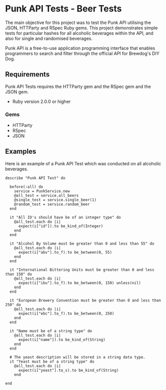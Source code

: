 # Punk API Tests - Beer Tests
The main objective for this project was to test the Punk API utilising the JSON, HTTParty and RSpec Ruby gems. This project demonstrates simple tests for particular hashes for all alcoholic beverages within the API, and also for single and randomised beverages.

Punk API is a free-to-use application programming interface that enables programmers to search and filter through the official API for Brewdog's DIY Dog.

## Requirements
Punk API Tests requires the HTTParty gem and the RSpec gem and the JSON gem.

* Ruby version 2.0.0 or higher

### Gems
* HTTParty
* RSpec
* JSON

## Examples
Here is an example of a Punk API Test which was conducted on all alcoholic beverages.

	describe "Punk API Test" do

	  before(:all) do
	    service = PunkService.new
	    @all_test = service.all_beers
	    @single_test = service.single_beer(1)
	    @random_test = service.random_beer
	  end

	  it "All ID's should have be of an integer type" do
	    @all_test.each do |i|
	      expect(i["id"]).to be_kind_of(Integer)
	    end
	  end

	  it "Alcohol By Volume must be greater than 0 and less than 55" do
	    @all_test.each do |i|
	      expect(i["abv"].to_f).to be_between(0, 55)
	    end
	  end

	  it "International Bittering Units must be greater than 0 and less than 150" do
	    @all_test.each do |i|
	      expect(i["ibu"].to_f).to be_between(0, 150) unless(nil)
	    end
	  end

	  it "European Brewery Convention must be greater than 0 and less than 250" do
	    @all_test.each do |i|
	      expect(i["ebc"].to_f).to be_between(0, 250)
	    end
	  end

	  it "Name must be of a string type" do
	    @all_test.each do |i|
	      expect(i["name"]).to be_kind_of(String)
	    end
	  end

	  # The yeast description will be stored in a string data type.
	  it "Yeast must be of a string type" do
	    @all_test.each do |i|
	      expect(i["yeast"].to_s).to be_kind_of(String)
	    end

	end
